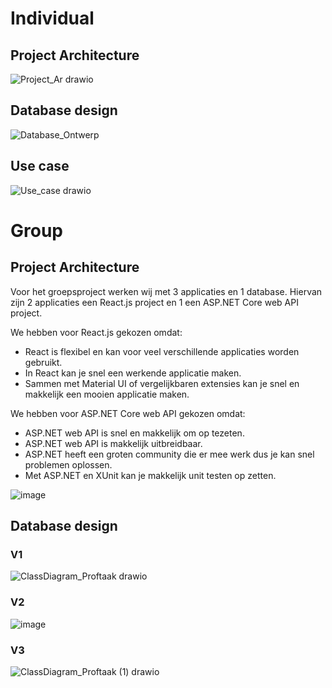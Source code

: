 # Individual

## Project Architecture
![Project_Ar drawio](https://user-images.githubusercontent.com/39116329/210566052-aef6c7af-cade-4b10-bfe0-79144cdf78a0.png)

## Database design
![Database_Ontwerp](https://user-images.githubusercontent.com/39116329/201663979-c2f817f6-7d04-468c-9bfb-8bc1eed8cdc3.png)

## Use case
![Use_case drawio](https://user-images.githubusercontent.com/39116329/203010235-20f8795d-c0d9-42a8-9363-4030c5d06be6.png)

# Group

## Project Architecture

Voor het groepsproject werken wij met 3 applicaties en 1 database. Hiervan zijn 2 applicaties een React.js project en 1 een ASP.NET Core web API project. 

We hebben voor React.js gekozen omdat:
- React is flexibel en kan voor veel verschillende applicaties worden gebruikt.
- In React kan je snel een werkende applicatie maken.
- Sammen met Material UI of vergelijkbaren extensies kan je snel en makkelijk een mooien applicatie maken.

We hebben voor ASP.NET Core web API gekozen omdat:
- ASP.NET web API is snel en makkelijk om op tezeten.
- ASP.NET web API is makkelijk uitbreidbaar.
- ASP.NET heeft een groten community die er mee werk dus je kan snel problemen oplossen.
- Met ASP.NET en XUnit kan je makkelijk unit testen op zetten.

![image](https://user-images.githubusercontent.com/39116329/210232487-2b62aa64-be0b-4848-bae8-af9d132ed847.png)

## Database design
### V1
![ClassDiagram_Proftaak drawio](https://user-images.githubusercontent.com/39116329/212298669-7ae51f74-277f-494c-bbf9-458d526a57c3.png)

### V2
![image](https://user-images.githubusercontent.com/39116329/202904190-f3a9cce1-eede-49f4-b2d8-78f2c61ff508.png)

### V3
![ClassDiagram_Proftaak (1) drawio](https://user-images.githubusercontent.com/39116329/212302957-7e065f73-15ea-4b70-8bfa-a67bd63ec165.png)
